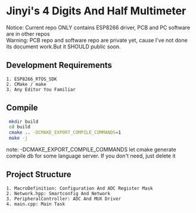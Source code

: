 # Jinyi's 4 Digits And Half Multimeter
Notice: Current repo ONLY contains ESP8266 driver, PCB and PC software are in other repos  
Warning: PCB repo and software repo are private yet, cause I've not done its document work.But it SHOULD public soon.

## Development Requirements
    1. ESP8266_RTOS_SDK
    2. CMake / make
    3. Any Editor You Familiar

## Compile

```bash
 mkdir build
 cd build
 cmake .. -DCMAKE_EXPORT_COMPILE_COMMANDS=1
 make -j
```

note: -DCMAKE_EXPORT_COMPILE_COMMANDS let cmake generate compile db for some language server. If you don't need, just delete it

## Project Structure
    1. MacroDefinition: Configuration And ADC Register Mask
    2. Network.hpp: Smartconfig And Network
    3. PeripheralController: ADC And MUX Driver
    4. main.cpp: Main Task
